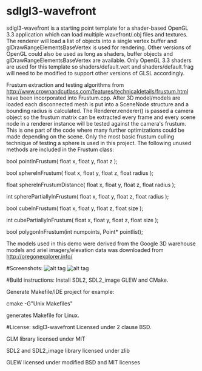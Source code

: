 # sdlgl3-wavefront

sdlgl3-wavefront is a starting point template for a shader-based OpenGL 3.3 application which can load multiple wavefront/.obj files and textures. The renderer will load a list of objects into a single vertex buffer and glDrawRangeElementsBaseVertex is used for rendering. Other versions of OpenGL could also be used as long as shaders, buffer objects and glDrawRangeElementsBaseVertex are available. Only OpenGL 3.3 shaders are used for this template so shaders/default.vert and shaders/default.frag will need to be modified to support other versions of GLSL accordingly.

Frustum extraction and testing algorithms from http://www.crownandcutlass.com/features/technicaldetails/frustum.html have been incorporated into Frustum.cpp. After 3D model/models are loaded each disconnected mesh is put into a SceneNode structure and a bounding radius is calculated. The Renderer.renderer() is passed a camera object so the frustum matrix can be extracted every frame and every scene node in a renderer instance will be tested against the camera's frustum. This is one part of the code where many further optimizations could be made depending on the scene. Only the most basic frustum culling technique of testing a sphere is used in this project. The following unused methods are included in the Frustum class:
 
bool pointInFrustum( float x, float y, float z );

bool sphereInFrustum( float x, float y, float z, float radius );

float sphereInFrustumDistance( float x, float y, float z, float radius );

int spherePartiallyInFrustum( float x, float y, float z, float radius );

bool cubeInFrustum( float x, float y, float z, float size );

int cubePartiallyInFrustum( float x, float y, float z, float size );

bool polygonInFrustum(int numpoints, Point* pointlist);
 
The models used in this demo were derived from the Google 3D warehouse models and ariel imagery/elevation data was downloaded from http://oregonexplorer.info/

#Screenshots:
![alt tag](https://raw.githubusercontent.com/chrisliebert/sdlgl3-wavefront/master/sdlgl3-wavefront_screenshot.png)
![alt tag](https://raw.githubusercontent.com/chrisliebert/sdlgl3-wavefront/master/sdlgl3-wavefront_screenshot2.png)

#Build instructions:
Install SDL2, SDL2_image GLEW and CMake.

Generate Makefile/IDE project for example:

cmake -G"Unix Makefiles"

generates Makefile for Linux.

#License:
sdlgl3-wavefront Licensed under 2 clause BSD.

GLM library licensed under MIT

SDL2 and SDL2_image library licensed under zlib

GLEW licensed under modified BSD and MIT licenses
